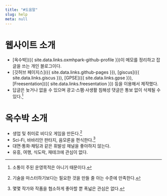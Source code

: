 ```yaml
---
title: "#도움말"
slug: help
meta: null
---
```


# 웹사이트 소개

- [옥수박]({{ site.data.links.oxmhpark-github-profile }})이 메모를 정리하고 잡글을 쓰는 개인 블로그이다.
- [깃허브 페이지스]({{ site.data.links.github-pages }}), [giscus]({{ site.data.links.giscus }}), [GPSE]({{ site.data.links.gpse }}), [Freesentation]({{ site.data.links.freesentation }}) 등을 이용해서 제작했다.
- 답글은 늦거나 없을 수 있으며 광고·스팸·사생활 침해성 댓글은 통보 없이 삭제될 수 있다.[^1]

[^1]: 소통이 주된 운영목적은 아니기 때문이다.

# 옥수박 소개

- 생업 및 취미로 비디오 게임을 만든다.[^2]
- Sci-Fi, 바바리안 판타지, 음모론을 편식한다.[^3]
- 대면·통화·채팅과 같은 휘발성 채널을 좋아하지 않는다.
- 유흥, 여행, 식도락, 재테크에 관심이 없다.

[^2]: 기술을 마스터하기보다는 필요한 것을 만들 줄 아는 수준에 만족한다.
[^3]: 몇몇 작가와 작품을 협소하게 좋아할 뿐 폭넓은 관심은 없다.